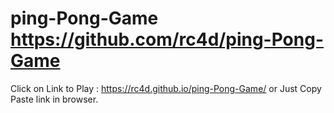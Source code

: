 # ping-Pong-Game https://github.com/rc4d/ping-Pong-Game

Click on Link to Play : https://rc4d.github.io/ping-Pong-Game/
or Just Copy Paste link in browser.
